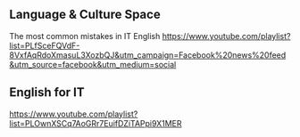 ## Language & Culture Space
The most common mistakes in IT English
https://www.youtube.com/playlist?list=PLfSceFQVdF-8VxfAqRdoXmasuL3XozbQJ&utm_campaign=Facebook%20news%20feed&utm_source=facebook&utm_medium=social

## English for IT
https://www.youtube.com/playlist?list=PLOwnXSCq7AoGRr7EuifDZiTAPpi9X1MER